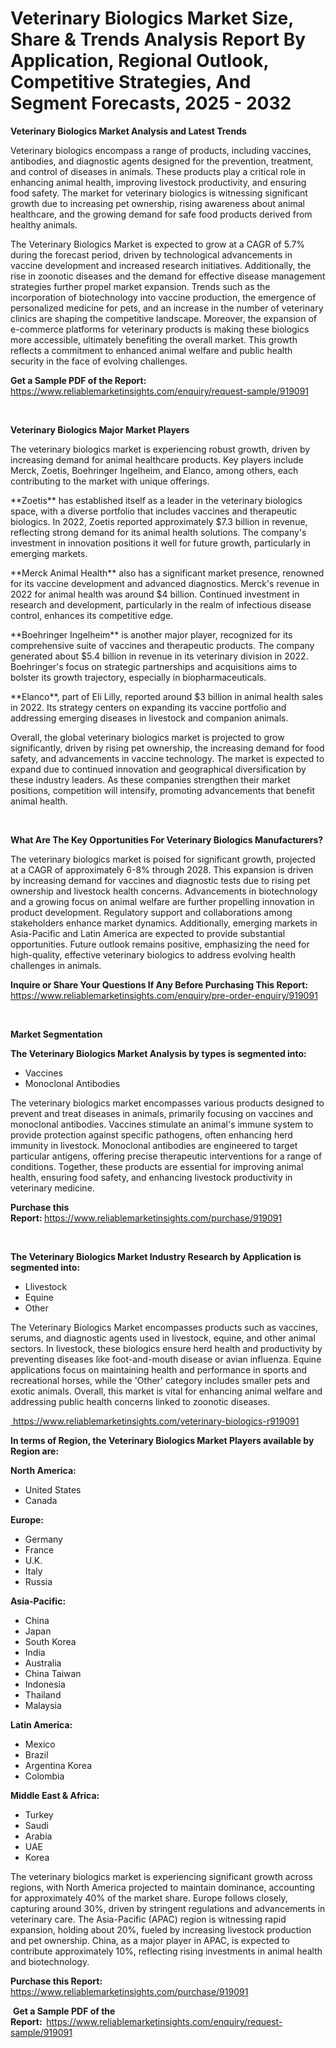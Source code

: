 <p><h1>Veterinary Biologics Market Size, Share & Trends Analysis Report By Application, Regional Outlook, Competitive Strategies, And Segment Forecasts, 2025 - 2032</h1></p><p><strong>Veterinary Biologics Market Analysis and Latest Trends</strong></p>
<p><p>Veterinary biologics encompass a range of products, including vaccines, antibodies, and diagnostic agents designed for the prevention, treatment, and control of diseases in animals. These products play a critical role in enhancing animal health, improving livestock productivity, and ensuring food safety. The market for veterinary biologics is witnessing significant growth due to increasing pet ownership, rising awareness about animal healthcare, and the growing demand for safe food products derived from healthy animals.</p><p>The Veterinary Biologics Market is expected to grow at a CAGR of 5.7% during the forecast period, driven by technological advancements in vaccine development and increased research initiatives. Additionally, the rise in zoonotic diseases and the demand for effective disease management strategies further propel market expansion. Trends such as the incorporation of biotechnology into vaccine production, the emergence of personalized medicine for pets, and an increase in the number of veterinary clinics are shaping the competitive landscape. Moreover, the expansion of e-commerce platforms for veterinary products is making these biologics more accessible, ultimately benefiting the overall market. This growth reflects a commitment to enhanced animal welfare and public health security in the face of evolving challenges.</p></p>
<p><strong>Get a Sample PDF of the Report:&nbsp;</strong> <a href="https://www.reliablemarketinsights.com/enquiry/request-sample/919091?utm_campaign=3038&utm_medium=2&utm_source=Github&utm_content=ia&utm_term=13042025&utm_id=veterinary-biologics">https://www.reliablemarketinsights.com/enquiry/request-sample/919091</a></p>
<p>&nbsp;</p>
<p><strong>Veterinary Biologics Major Market Players</strong></p>
<p><p>The veterinary biologics market is experiencing robust growth, driven by increasing demand for animal healthcare products. Key players include Merck, Zoetis, Boehringer Ingelheim, and Elanco, among others, each contributing to the market with unique offerings.</p><p>**Zoetis** has established itself as a leader in the veterinary biologics space, with a diverse portfolio that includes vaccines and therapeutic biologics. In 2022, Zoetis reported approximately $7.3 billion in revenue, reflecting strong demand for its animal health solutions. The company's investment in innovation positions it well for future growth, particularly in emerging markets.</p><p>**Merck Animal Health** also has a significant market presence, renowned for its vaccine development and advanced diagnostics. Merck's revenue in 2022 for animal health was around $4 billion. Continued investment in research and development, particularly in the realm of infectious disease control, enhances its competitive edge.</p><p>**Boehringer Ingelheim** is another major player, recognized for its comprehensive suite of vaccines and therapeutic products. The company generated about $5.4 billion in revenue in its veterinary division in 2022. Boehringer's focus on strategic partnerships and acquisitions aims to bolster its growth trajectory, especially in biopharmaceuticals.</p><p>**Elanco**, part of Eli Lilly, reported around $3 billion in animal health sales in 2022. Its strategy centers on expanding its vaccine portfolio and addressing emerging diseases in livestock and companion animals. </p><p>Overall, the global veterinary biologics market is projected to grow significantly, driven by rising pet ownership, the increasing demand for food safety, and advancements in vaccine technology. The market is expected to expand due to continued innovation and geographical diversification by these industry leaders. As these companies strengthen their market positions, competition will intensify, promoting advancements that benefit animal health.</p></p>
<p>&nbsp;</p>
<p><strong>What Are The Key Opportunities For Veterinary Biologics Manufacturers?</strong></p>
<p><p>The veterinary biologics market is poised for significant growth, projected at a CAGR of approximately 6-8% through 2028. This expansion is driven by increasing demand for vaccines and diagnostic tests due to rising pet ownership and livestock health concerns. Advancements in biotechnology and a growing focus on animal welfare are further propelling innovation in product development. Regulatory support and collaborations among stakeholders enhance market dynamics. Additionally, emerging markets in Asia-Pacific and Latin America are expected to provide substantial opportunities. Future outlook remains positive, emphasizing the need for high-quality, effective veterinary biologics to address evolving health challenges in animals.</p></p>
<p><strong>Inquire or Share Your Questions If Any Before Purchasing This Report:</strong> <a href="https://www.reliablemarketinsights.com/enquiry/pre-order-enquiry/919091?utm_campaign=3038&utm_medium=2&utm_source=Github&utm_content=ia&utm_term=13042025&utm_id=veterinary-biologics">https://www.reliablemarketinsights.com/enquiry/pre-order-enquiry/919091</a></p>
<p>&nbsp;</p>
<p><strong>Market Segmentation</strong></p>
<p><strong>The Veterinary Biologics Market Analysis by types is segmented into:</strong></p>
<p><ul><li>Vaccines</li><li>Monoclonal Antibodies</li></ul></p>
<p><p>The veterinary biologics market encompasses various products designed to prevent and treat diseases in animals, primarily focusing on vaccines and monoclonal antibodies. Vaccines stimulate an animal's immune system to provide protection against specific pathogens, often enhancing herd immunity in livestock. Monoclonal antibodies are engineered to target particular antigens, offering precise therapeutic interventions for a range of conditions. Together, these products are essential for improving animal health, ensuring food safety, and enhancing livestock productivity in veterinary medicine.</p></p>
<p><strong>Purchase this Report:&nbsp;</strong><a href="https://www.reliablemarketinsights.com/purchase/919091?utm_campaign=3038&utm_medium=2&utm_source=Github&utm_content=ia&utm_term=13042025&utm_id=veterinary-biologics">https://www.reliablemarketinsights.com/purchase/919091</a></p>
<p>&nbsp;</p>
<p><strong>The Veterinary Biologics Market Industry Research by Application is segmented into:</strong></p>
<p><ul><li>Llivestock</li><li>Equine</li><li>Other</li></ul></p>
<p><p>The Veterinary Biologics Market encompasses products such as vaccines, serums, and diagnostic agents used in livestock, equine, and other animal sectors. In livestock, these biologics ensure herd health and productivity by preventing diseases like foot-and-mouth disease or avian influenza. Equine applications focus on maintaining health and performance in sports and recreational horses, while the 'Other' category includes smaller pets and exotic animals. Overall, this market is vital for enhancing animal welfare and addressing public health concerns linked to zoonotic diseases.</p></p>
<p><a href="https://www.reliablemarketinsights.com/veterinary-biologics-r919091?utm_campaign=3038&utm_medium=2&utm_source=Github&utm_content=ia&utm_term=13042025&utm_id=veterinary-biologics">&nbsp;https://www.reliablemarketinsights.com/veterinary-biologics-r919091</a></p>
<p><strong>In terms of Region, the Veterinary Biologics Market Players available by Region are:</strong></p>
<p>
    <p> <strong> North America: </strong>
        <ul>
            <li>United States</li>
            <li>Canada</li>
        </ul>
        </p> 
    <p> <strong> Europe: </strong>
        <ul>
            <li>Germany</li>
            <li>France</li>
            <li>U.K.</li>
            <li>Italy</li>
            <li>Russia</li>
        </ul>
        </p> 
    <p> <strong> Asia-Pacific: </strong>
        <ul>
            <li>China</li>
            <li>Japan</li>
            <li>South Korea</li>
            <li>India</li>
            <li>Australia</li>
            <li>China Taiwan</li>
            <li>Indonesia</li>
            <li>Thailand</li>
            <li>Malaysia</li>
        </ul>
        </p> 
    <p> <strong> Latin America: </strong>
        <ul>
            <li>Mexico</li>
            <li>Brazil</li>
            <li>Argentina Korea</li>
            <li>Colombia</li>
        </ul>
        </p> 
    <p> <strong> Middle East & Africa: </strong>
        <ul>
            <li>Turkey</li>
            <li>Saudi</li>
            <li>Arabia</li>
            <li>UAE</li>
            <li>Korea</li>
        </ul>
    </p>
    </p>
<p><p>The veterinary biologics market is experiencing significant growth across regions, with North America projected to maintain dominance, accounting for approximately 40% of the market share. Europe follows closely, capturing around 30%, driven by stringent regulations and advancements in veterinary care. The Asia-Pacific (APAC) region is witnessing rapid expansion, holding about 20%, fueled by increasing livestock production and pet ownership. China, as a major player in APAC, is expected to contribute approximately 10%, reflecting rising investments in animal health and biotechnology.</p></p>
<p><strong>Purchase this Report: </strong><a href="https://www.reliablemarketinsights.com/purchase/919091?utm_campaign=3038&utm_medium=2&utm_source=Github&utm_content=ia&utm_term=13042025&utm_id=veterinary-biologics">https://www.reliablemarketinsights.com/purchase/919091</a></p>
<p>&nbsp;<strong>Get a Sample PDF of the Report:&nbsp;&nbsp;</strong><a href="https://www.reliablemarketinsights.com/enquiry/request-sample/919091?utm_campaign=3038&utm_medium=2&utm_source=Github&utm_content=ia&utm_term=13042025&utm_id=veterinary-biologics">https://www.reliablemarketinsights.com/enquiry/request-sample/919091</a></p>
<p><strong></strong></p>
<p><p></p><p></p><p></p></p>